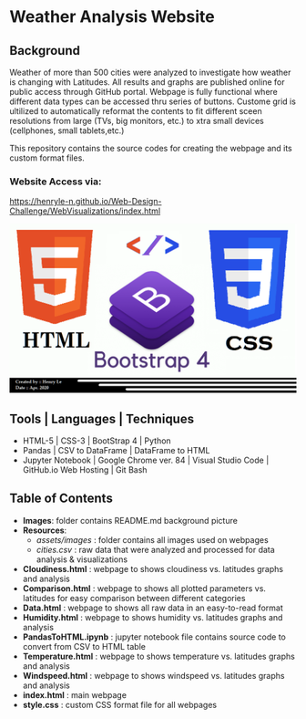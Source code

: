 # Weather Analysis Website
## Background
Weather of more than 500 cities were analyzed to investigate how weather is changing with Latitudes. All results and graphs are published online for public access through GitHub portal. Webpage is fully functional where different data types can be accessed thru series of buttons. Custome grid is ultilized to automatically reformat the contents to fit different sceen resolutions from large (TVs, big monitors, etc.) to xtra small devices (cellphones, small tablets,etc.)

This repository contains the source codes for creating the webpage and its custom format files.  

### Website Access via: 
https://henryle-n.github.io/Web-Design-Challenge/WebVisualizations/index.html  
  
  
![HTML/CSS/BootStrap](WebVisualizations/Images/ReadmePic.png)  
  
  
## Tools | Languages | Techniques  
- HTML-5 | CSS-3 | BootStrap 4 | Python  
- Pandas | CSV to DataFrame | DataFrame to HTML  
- Jupyter Notebook | Google Chrome ver. 84 | Visual Studio Code | GitHub.io Web Hosting | Git Bash  

## Table of Contents  
- **Images**: folder contains README.md background picture  
- **Resources**:  
  - *assets/images* : folder contains all images used on webpages  
  - *cities.csv* : raw data that were analyzed and processed for data analysis & visualizations  
- **Cloudiness.html** : webpage to shows cloudiness vs. latitudes graphs and analysis  
- **Comparison.html** : webpage to shows all plotted parameters vs. latitudes for easy comparison between different categories 
- **Data.html** : webpage to shows all raw data in an easy-to-read format 
- **Humidity.html** : webpage to shows humidity vs. latitudes graphs and analysis  
- **PandasToHTML.ipynb** : jupyter notebook file contains source code to convert from CSV to HTML table  
- **Temperature.html** : webpage to shows temperature vs. latitudes graphs and analysis  
- **Windspeed.html** : webpage to shows windspeed vs. latitudes graphs and analysis  
- **index.html** : main webpage  
- **style.css** : custom CSS format file for all webpages 

